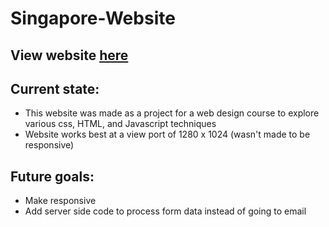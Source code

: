 # Singapore-Website

## View website [here](https://sman13.github.io/Singapore-Website/Gallery.html)

## Current state:

- This website was made as a project for a web design course to explore various css, HTML, and Javascript techniques
- Website works best at a view port of 1280 x 1024 (wasn't made to be responsive)

## Future goals:
- Make responsive
- Add server side code to process form data instead of going to email

